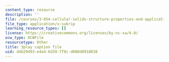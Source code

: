 ```yaml
---
content_type: resource
description: ''
file: /courses/3-054-cellular-solids-structure-properties-and-applications-spring-2015/d4b29493e4a46d397f8cd080d0918838_q-uLJN8upWE.srt
file_type: application/x-subrip
learning_resource_types: []
license: https://creativecommons.org/licenses/by-nc-sa/4.0/
ocw_type: OCWFile
resourcetype: Other
title: 3play caption file
uid: d4b29493-e4a4-6d39-7f8c-d080d0918838
---
```

